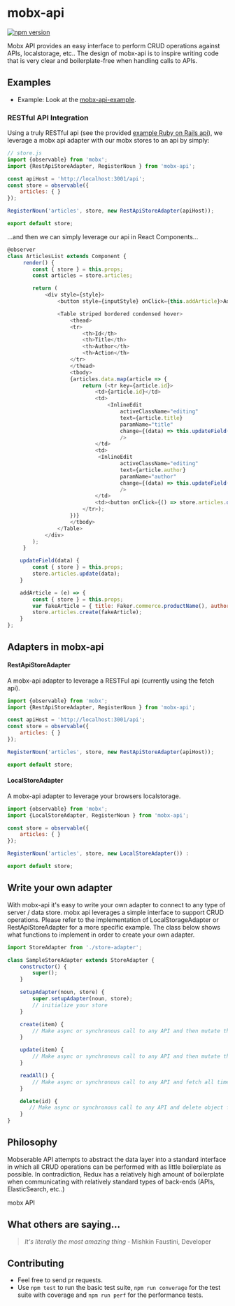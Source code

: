 # mobx-api
[![npm version](https://badge.fury.io/js/mobx-api.svg)](https://badge.fury.io/js/mobx-api)

Mobx API provides an easy interface to perform CRUD operations against APIs, localstorage, etc.. The design of mobx-api is to inspire writing code that is very clear and boilerplate-free when handling calls to APIs.

## Examples

* Example: Look at the [mobx-api-example](https://github.com/mishkinf/mobx-api-example).

### RESTful API Integration
Using a truly RESTful api (see the provided [example Ruby on Rails api](https://github.com/mishkinf/rails_api_example)), we leverage a mobx api adapter with our mobx stores to an api by simply:
```javascript
// store.js
import {observable} from 'mobx';
import {RestApiStoreAdapter, RegisterNoun } from 'mobx-api';

const apiHost = 'http://localhost:3001/api';
const store = observable({
    articles: { }
});

RegisterNoun('articles', store, new RestApiStoreAdapter(apiHost));

export default store;
```
...and then we can simply leverage our api in React Components...
```javascript
@observer
class ArticlesList extends Component {
     render() {
        const { store } = this.props;
        const articles = store.articles;

        return (
            <div style={style}>
                <button style={inputStyle} onClick={this.addArticle}>Add Article</button>

                <Table striped bordered condensed hover>
                    <thead>
                    <tr>
                        <th>Id</th>
                        <th>Title</th>
                        <th>Author</th>
                        <th>Action</th>
                    </tr>
                    </thead>
                    <tbody>
                    {articles.data.map(article => {
                        return (<tr key={article.id}>
                            <td>{article.id}</td>
                            <td>
                                <InlineEdit
                                    activeClassName="editing"
                                    text={article.title}
                                    paramName="title"
                                    change={(data) => this.updateField({id: article.id, title: data.title})}
                                    />
                            </td>
                            <td>
                             <InlineEdit
                                    activeClassName="editing"
                                    text={article.author}
                                    paramName="author"
                                    change={(data) => this.updateField({id: article.id, author: data.author})}
                                    />
                            </td>
                            <td><button onClick={() => store.articles.delete(article.id)}>Delete</button></td>
                        </tr>);
                    })}
                    </tbody>
                </Table>
            </div>
        );    
     }

    updateField(data) {
        const { store } = this.props;
        store.articles.update(data);
    }

    addArticle = (e) => {
        const { store } = this.props;
        var fakeArticle = { title: Faker.commerce.productName(), author: Faker.name.findName() };
        store.articles.create(fakeArticle);
    }
};
```
## Adapters in mobx-api
#### RestApiStoreAdapter
A mobx-api adapter to leverage a RESTFul api (currently using the fetch api).
```javascript
import {observable} from 'mobx';
import {RestApiStoreAdapter, RegisterNoun } from 'mobx-api';

const apiHost = 'http://localhost:3001/api';
const store = observable({
    articles: { }
});

RegisterNoun('articles', store, new RestApiStoreAdapter(apiHost));

export default store;
```
#### LocalStoreAdapter
A mobx-api adapter to leverage your browsers localstorage.
```javascript
import {observable} from 'mobx';
import {LocalStoreAdapter, RegisterNoun } from 'mobx-api';

const store = observable({
    articles: { }
});

RegisterNoun('articles', store, new LocalStoreAdapter()) :

export default store;
```
## Write your own adapter
With mobx-api it's easy to write your own adapter to connect to any type of server / data store. mobx api leverages a simple interface to support CRUD operations. Please refer to the implementation of LocalStorageAdapter or RestApiStoreAdapter for a more specific example. The class below shows what functions to implement in order to create your own adapter.
```javascript
import StoreAdapter from './store-adapter';

class SampleStoreAdapter extends StoreAdapter {
    constructor() {
        super();
    }

    setupAdapter(noun, store) {
        super.setupAdapter(noun, store);
        // initialize your store
    }

    create(item) {
        // Make async or synchronous call to any API and then mutate the mobx store
    }

    update(item) {
        // Make async or synchronous call to any API and then mutate the mobx store
    }

    readAll() {
        // Make async or synchronous call to any API and fetch all times then mutate the mobx store
    }

    delete(id) {
       // Make async or synchronous call to any API and delete object from store in your success callback
    }
}
```

## Philosophy
Mobserable API attempts to abstract the data layer into a standard interface in which all CRUD operations can be performed with as little boilerplate as possible. In contradiction, Redux has a relatively high amount of boilerplate when communicating with relatively standard types of back-ends (APIs, ElasticSearch, etc..)

mobx API

## What others are saying...

> _It's literally the most amazing thing_
> &dash; Mishkin Faustini, Developer

## Contributing

* Feel free to send pr requests.
* Use `npm test` to run the basic test suite, `npm run converage` for the test suite with coverage and `npm run perf` for the performance tests.
